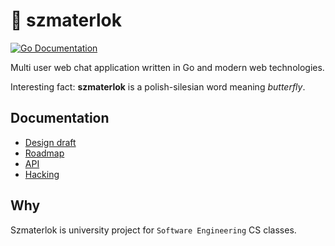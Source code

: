 # 🦋 szmaterlok

[![Go Documentation](https://godocs.io/github.com/fenole/szmaterlok?status.svg)](https://godocs.io/github.com/fenole/szmaterlok)

Multi user web chat application written in Go and modern web technologies.

Interesting fact: **szmaterlok** is a polish-silesian word meaning _butterfly_.

## Documentation

- [Design draft](docs/DESIGN.md)
- [Roadmap](https://cryptpad.fr/kanban/#/2/kanban/view/Bbiz84Py6AWaYVHMAvj4pKfbfaSLshEQO7NmOF9hZEg/embed/)
- [API](docs/API.md)
- [Hacking](docs/HACKING.md)

## Why

Szmaterlok is university project for `Software Engineering` CS classes.
